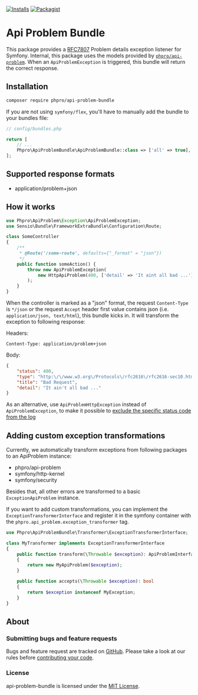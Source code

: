 [![Installs](https://img.shields.io/packagist/dt/phpro/api-problem-bundle.svg)](https://packagist.org/packages/phpro/api-problem-bundle/stats)
[![Packagist](https://img.shields.io/packagist/v/phpro/api-problem-bundle.svg)](https://packagist.org/packages/phpro/api-problem-bundle)


# Api Problem Bundle

This package provides a [RFC7807](https://tools.ietf.org/html/rfc7807) Problem details exception listener for Symfony.
Internal, this package uses the models provided by [`phpro/api-problem`](https://www.github.com/phpro/api-problem).
When an `ApiProblemException` is triggered, this bundle will return the correct response.


## Installation

```sh
composer require phpro/api-problem-bundle
```

If you are not using `symfony/flex`, you'll have to manually add the bundle to your bundles file:

```php
// config/bundles.php

return [
    // ...
    Phpro\ApiProblemBundle\ApiProblemBundle::class => ['all' => true],
];
```

## Supported response formats

- application/problem+json


## How it works

```php
use Phpro\ApiProblem\Exception\ApiProblemException;
use Sensio\Bundle\FrameworkExtraBundle\Configuration\Route;

class SomeController
{
    /**
     * @Route('/some-route', defaults={"_format" = "json"})
     */
    public function someAction() {
        throw new ApiProblemException(
            new HttpApiProblem(400, ['detail' => 'It aint all bad ...'])
        );
    }
}
```

When the controller is marked as a "json" format, the request `Content-Type` is `*/json` or the request `Accept` header first value contains json (i.e. `application/json, text/html`), this bundle kicks in.
It will transform the exception to following response:

Headers:
```
Content-Type: application/problem+json
```

Body:
```json
{
    "status": 400,
    "type": "http:\/\/www.w3.org\/Protocols\/rfc2616\/rfc2616-sec10.html",
    "title": "Bad Request",
    "detail": "It ain't all bad ..."
}
```

As an alternative, use ```ApiProblemHttpException``` instead of ```ApiProblemException```, to make it possible to
[exclude the specific status code from the log](https://symfony.com/doc/current/logging/monolog_exclude_http_codes.html)

## Adding custom exception transformations

Currently, we automatically transform exceptions from following packages to an ApiProblem instance:

- phpro/api-problem
- symfony/http-kernel
- symfony/security

Besides that, all other errors are transformed to a basic `ExceptionApiProblem` instance.

If you want to add custom transformations, you can implement the `ExceptionTransformerInterface`
 and register it in the symfony container with the `phpro.api_problem.exception_transformer` tag.
 
```php
use Phpro\ApiProblemBundle\Transformer\ExceptionTransformerInterface;

class MyTransformer implements ExceptionTransformerInterface
{
    public function transform(\Throwable $exception): ApiProblemInterface
    {
        return new MyApiProblem($exception);
    }

    public function accepts(\Throwable $exception): bool
    {
        return $exception instanceof MyException;
    }
}
```

## About

### Submitting bugs and feature requests

Bugs and feature request are tracked on [GitHub](https://github.com/phpro/api-problem-bundle/issues).
Please take a look at our rules before [contributing your code](CONTRIBUTING).

### License

api-problem-bundle is licensed under the [MIT License](LICENSE).
